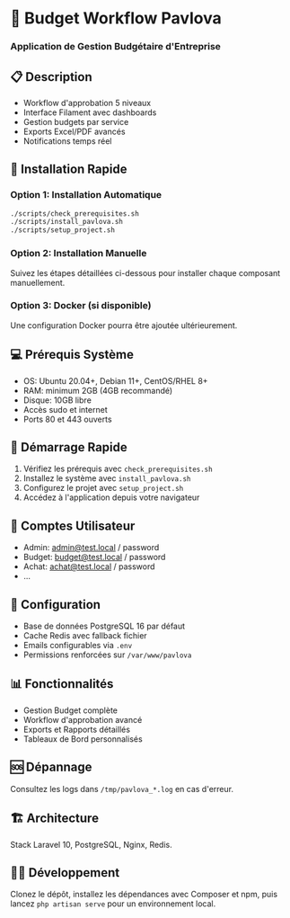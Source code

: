# 🏢 Budget Workflow Pavlova
### Application de Gestion Budgétaire d'Entreprise

## 📋 Description
- Workflow d'approbation 5 niveaux
- Interface Filament avec dashboards
- Gestion budgets par service
- Exports Excel/PDF avancés
- Notifications temps réel

## 🔧 Installation Rapide
### Option 1: Installation Automatique
```bash
./scripts/check_prerequisites.sh
./scripts/install_pavlova.sh
./scripts/setup_project.sh
```
### Option 2: Installation Manuelle
Suivez les étapes détaillées ci-dessous pour installer chaque composant manuellement.
### Option 3: Docker (si disponible)
Une configuration Docker pourra être ajoutée ultérieurement.

## 💻 Prérequis Système
- OS: Ubuntu 20.04+, Debian 11+, CentOS/RHEL 8+
- RAM: minimum 2GB (4GB recommandé)
- Disque: 10GB libre
- Accès sudo et internet
- Ports 80 et 443 ouverts

## 🚀 Démarrage Rapide
1. Vérifiez les prérequis avec `check_prerequisites.sh`
2. Installez le système avec `install_pavlova.sh`
3. Configurez le projet avec `setup_project.sh`
4. Accédez à l'application depuis votre navigateur

## 👥 Comptes Utilisateur
- Admin: admin@test.local / password
- Budget: budget@test.local / password
- Achat: achat@test.local / password
- ...

## 🔧 Configuration
- Base de données PostgreSQL 16 par défaut
- Cache Redis avec fallback fichier
- Emails configurables via `.env`
- Permissions renforcées sur `/var/www/pavlova`

## 📊 Fonctionnalités
- Gestion Budget complète
- Workflow d'approbation avancé
- Exports et Rapports détaillés
- Tableaux de Bord personnalisés

## 🆘 Dépannage
Consultez les logs dans `/tmp/pavlova_*.log` en cas d'erreur.

## 🏗️ Architecture
Stack Laravel 10, PostgreSQL, Nginx, Redis.

## 👨‍💻 Développement
Clonez le dépôt, installez les dépendances avec Composer et npm, puis lancez `php artisan serve` pour un environnement local.
